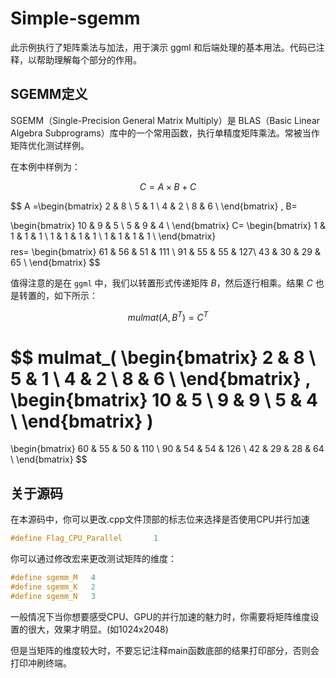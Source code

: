 # Simple-sgemm

此示例执行了矩阵乘法与加法，用于演示 ggml 和后端处理的基本用法。代码已注释，以帮助理解每个部分的作用。

## SGEMM定义

SGEMM（Single-Precision General Matrix Multiply）是 BLAS（Basic Linear Algebra Subprograms）库中的一个常用函数，执行单精度矩阵乘法。常被当作矩阵优化测试样例。

在本例中样例为：

$$
C = A\times B + C
$$

$$
A =\begin{bmatrix}
2 & 8 \\
5 & 1 \\
4 & 2 \\
8 & 6 \\
\end{bmatrix}
,
B=

\begin{bmatrix}
10 & 9 & 5 \\
5 & 9 & 4 \\
\end{bmatrix}
C=
\begin{bmatrix}
1 & 1 & 1 & 1 \\
1 & 1 & 1 & 1 \\
1 & 1 & 1 & 1 \\
\end{bmatrix}
$$
$$
res=
\begin{bmatrix}
61 & 56 & 51 & 111 \\
91 & 55 & 55 & 127\\
43 & 30 & 29 & 65 \\
\end{bmatrix}
$$

值得注意的是在 `ggml` 中，我们以转置形式传递矩阵 $B$，然后逐行相乘。结果 $C$ 也是转置的，如下所示：


$$
mulmat(A, B^T) = C^T
$$

$$
mulmat_(
\begin{bmatrix}
2 & 8 \\
5 & 1 \\
4 & 2 \\
8 & 6 \\
\end{bmatrix}
,
\begin{bmatrix}
10 & 5 \\
9 & 9 \\
5 & 4 \\
\end{bmatrix}
)
=
\begin{bmatrix}
60 & 55 & 50 & 110 \\
90 & 54 & 54 & 126 \\
42 & 29 & 28 & 64 \\
\end{bmatrix}
$$

## 关于源码

在本源码中，你可以更改.cpp文件顶部的标志位来选择是否使用CPU并行加速

```c
#define Flag_CPU_Parallel       1
```

你可以通过修改宏来更改测试矩阵的维度：
```c
#define sgemm_M   4
#define sgemm_K   2
#define sgemm_N   3
```

一般情况下当你想要感受CPU、GPU的并行加速的魅力时，你需要将矩阵维度设置的很大，效果才明显。(如1024x2048)

但是当矩阵的维度较大时，不要忘记注释main函数底部的结果打印部分，否则会打印冲刷终端。
